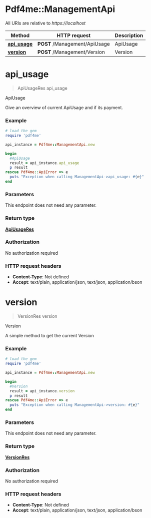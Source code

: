 # Pdf4me::ManagementApi

All URIs are relative to *https://localhost*

Method | HTTP request | Description
------------- | ------------- | -------------
[**api_usage**](ManagementApi.md#api_usage) | **POST** /Management/ApiUsage | ApiUsage
[**version**](ManagementApi.md#version) | **POST** /Management/Version | Version


# **api_usage**
> ApiUsageRes api_usage

ApiUsage

Give an overview of current ApiUsage and if its payment.

### Example
```ruby
# load the gem
require 'pdf4me'

api_instance = Pdf4me::ManagementApi.new

begin
  #ApiUsage
  result = api_instance.api_usage
  p result
rescue Pdf4me::ApiError => e
  puts "Exception when calling ManagementApi->api_usage: #{e}"
end
```

### Parameters
This endpoint does not need any parameter.

### Return type

[**ApiUsageRes**](ApiUsageRes.md)

### Authorization

No authorization required

### HTTP request headers

 - **Content-Type**: Not defined
 - **Accept**: text/plain, application/json, text/json, application/bson



# **version**
> VersionRes version

Version

A simple method to get the current Version

### Example
```ruby
# load the gem
require 'pdf4me'

api_instance = Pdf4me::ManagementApi.new

begin
  #Version
  result = api_instance.version
  p result
rescue Pdf4me::ApiError => e
  puts "Exception when calling ManagementApi->version: #{e}"
end
```

### Parameters
This endpoint does not need any parameter.

### Return type

[**VersionRes**](VersionRes.md)

### Authorization

No authorization required

### HTTP request headers

 - **Content-Type**: Not defined
 - **Accept**: text/plain, application/json, text/json, application/bson



